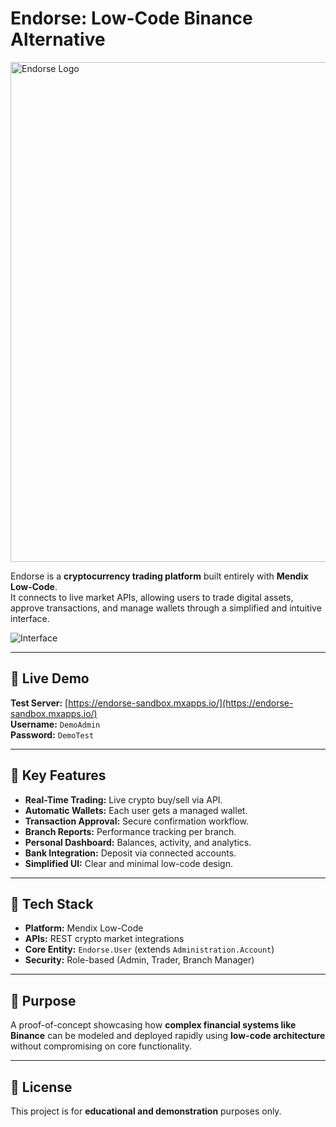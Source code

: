 # Endorse: Low-Code Binance Alternative
<img width="800" alt="Endorse Logo" src="https://github.com/user-attachments/assets/34ae1f90-19e8-4547-b132-eab018e10a1c" />

Endorse is a **cryptocurrency trading platform** built entirely with **Mendix Low-Code**.  
It connects to live market APIs, allowing users to trade digital assets, approve transactions, and manage wallets through a simplified and intuitive interface.

![Interface](https://github.com/user-attachments/assets/54fe1e3d-a407-43f0-9632-9079e6b2872f)

---

## 🚀 Live Demo
**Test Server:** [https://endorse-sandbox.mxapps.io/](https://endorse-sandbox.mxapps.io/)  
**Username:** `DemoAdmin`  
**Password:** `DemoTest`

---

## 🔑 Key Features
- **Real-Time Trading:** Live crypto buy/sell via API.  
- **Automatic Wallets:** Each user gets a managed wallet.  
- **Transaction Approval:** Secure confirmation workflow.  
- **Branch Reports:** Performance tracking per branch.  
- **Personal Dashboard:** Balances, activity, and analytics.  
- **Bank Integration:** Deposit via connected accounts.  
- **Simplified UI:** Clear and minimal low-code design.

---

## 🧩 Tech Stack
- **Platform:** Mendix Low-Code  
- **APIs:** REST crypto market integrations  
- **Core Entity:** `Endorse.User` (extends `Administration.Account`)  
- **Security:** Role-based (Admin, Trader, Branch Manager)

---

## 🧠 Purpose
A proof-of-concept showcasing how **complex financial systems like Binance** can be modeled and deployed rapidly using **low-code architecture** without compromising on core functionality.

---

## 📝 License
This project is for **educational and demonstration** purposes only.
